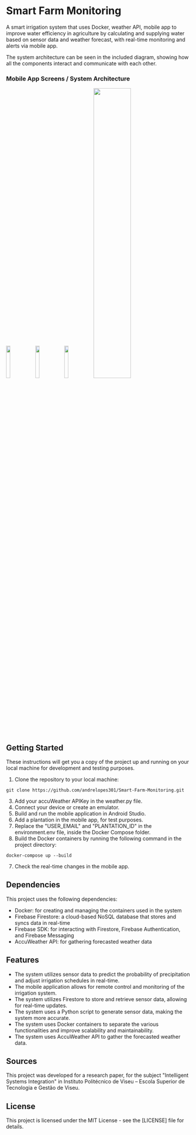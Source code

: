 
# Smart Farm Monitoring


A smart irrigation system that uses Docker, weather API, mobile app to improve water efficiency in agriculture by calculating and supplying water based on sensor data and weather forecast, with real-time monitoring and alerts via mobile app.

The system architecture can be seen in the included diagram, showing how all the components interact and communicate with each other.


### Mobile App Screens / System Architecture
<p>
  <img src="https://i.ibb.co/zGbtGpm/splash.png" width="15%" >
  <img src="https://i.ibb.co/hyS7czS/homepage.png" width="15%" >
  <img src="https://i.ibb.co/F5yW3CF/plantation.png" width="15%" >
  <img src="https://i.ibb.co/KFWG9Mw/architecture.png" width="45%">
 </p>


## Getting Started

These instructions will get you a copy of the project up and running on your local machine for development and testing purposes.

1.  Clone the repository to your local machine:

  `git clone https://github.com/andrelopes301/Smart-Farm-Monitoring.git`

3.  Add your accuWeather APIKey in the weather.py file.
4.  Connect your device or create an emulator.
5.  Build and run the mobile application in Android Studio.
6.  Add a plantation in the mobile app, for test purposes.
7.  Replace the "USER_EMAIL" and "PLANTATION_ID" in the environment.env file, inside the Docker Compose folder.
7.  Build the Docker containers by running the following command in the project directory:

  `docker-compose up --build`

7. Check the real-time changes in the mobile app.


## Dependencies

This project uses the following dependencies:

-   Docker: for creating and managing the containers used in the system
-   Firebase Firestore: a cloud-based NoSQL database that stores and syncs data in real-time
-   Firebase SDK: for interacting with Firestore, Firebase Authentication, and Firebase Messaging
-   AccuWeather API: for gathering forecasted weather data

## Features

-   The system utilizes sensor data to predict the probability of precipitation and adjust irrigation schedules in real-time.
-   The mobile application allows for remote control and monitoring of the irrigation system.
-   The system utilizes Firestore to store and retrieve sensor data, allowing for real-time updates.
-   The system uses a Python script to generate sensor data, making the system more accurate.
-   The system uses Docker containers to separate the various functionalities and improve scalability and maintainability.
-   The system uses AccuWeather API to gather the forecasted weather data.

## Sources

This project was developed for a research paper, for the subject "Intelligent Systems Integration" in Instituto Politécnico de Viseu – Escola Superior de Tecnologia e Gestão de Viseu.

## License

This project is licensed under the MIT License - see the [LICENSE] file for details.
